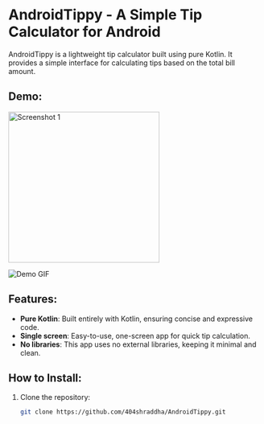 # AndroidTippy - A Simple Tip Calculator for Android

AndroidTippy is a lightweight tip calculator built using pure Kotlin. It provides a simple interface for calculating tips based on the total bill amount. 

## Demo:
<img src="https://github.com/user-attachments/assets/0dac24a6-aa39-4eb5-b0d8-1a56a43960e7" alt="Screenshot 1" width="300"/>

![Demo GIF](https://your-repository-url/path-to-your-uploaded-gif.gif)

## Features:
- **Pure Kotlin**: Built entirely with Kotlin, ensuring concise and expressive code.
- **Single screen**: Easy-to-use, one-screen app for quick tip calculation.
- **No libraries**: This app uses no external libraries, keeping it minimal and clean.

## How to Install:
1. Clone the repository:
   ```bash
   git clone https://github.com/404shraddha/AndroidTippy.git


